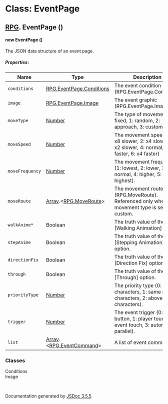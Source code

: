 # Class: EventPage

## [RPG](RPG.md).  EventPage ()

#### new EventPage ()

The JSON data structure of an event page.

##### Properties:

| Name | Type | Description |
| --- | --- | --- |
| `conditions` | [RPG.EventPage.Conditions](RPG.EventPage.Conditions.md) | The event condition (RPG.EventPage.Condition). |
| `image` | [RPG.EventPage.Image](RPG.EventPage.Image.md) | The event graphic (RPG.EventPage.Image) . |
| `moveType` | [Number](Number.md) | The type of movement (0: fixed, 1: random, 2: approach, 3: custom). |
| `moveSpeed` | [Number](Number.md) | The movement speed (1: x8 slower, 2: x4 slower, 3: x2 slower, 4: normal, 5: x2 faster, 6: x4 faster) |
| `moveFrequency` | [Number](Number.md) | The movement frequency (1: lowest, 2: lower, 3: normal, 4: higher, 5: highest). |
| `moveRoute` | [Array](Array.md).<[RPG.MoveRoute](RPG.MoveRoute.md)> | The movement route (RPG.MoveRoute). Referenced only when the movement type is set to custom. |
| `walkAnime*` | Boolean | The truth value of the [Walking Animation] option. |
| `stepAnime` | Boolean | The truth value of the [Stepping Animation] option. |
| `directionFix` | Boolean | The truth value of the [Direction Fix] option. |
| `through` | Boolean | The truth value of the [Through] option. |
| `priorityType` | [Number](Number.md) | The priority type (0: below characters, 1: same as characters, 2: above characters). |
| `trigger` | [Number](Number.md) | The event trigger (0: action button, 1: player touch, 2: event touch, 3: autorun, 4: parallel). |
| `list` | [Array](Array.md).<[RPG.EventCommand](RPG.EventCommand.md)> | A list of event commands. |

<dl>
</dl>

### Classes

<dl>
                    <dt><a>Conditions</a></dt>
                    <dd></dd>
                    <dt><a>Image</a></dt>
                    <dd></dd>
                </dl>


 <br>

  Documentation generated by [JSDoc 3.5.5](https://github.com/jsdoc3/jsdoc)
